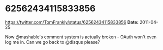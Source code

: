 # 62562434115833856
https://twitter.com/TomFrankly/status/62562434115833856
**Date:** 2011-04-25

Now @mashable's comment system is actually broken - OAuth won't even log me in. Can we go back to @disqus please?
